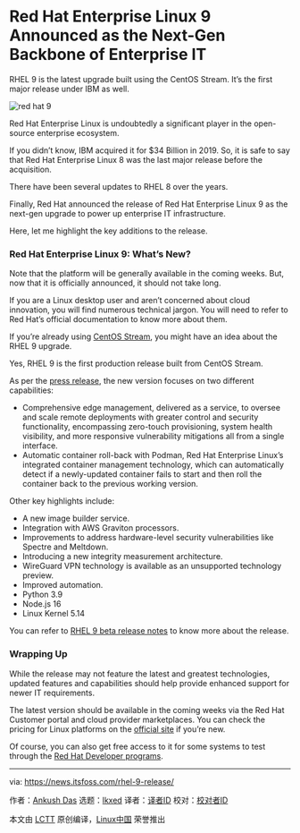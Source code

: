 [#]: subject: "Red Hat Enterprise Linux 9 Announced as the Next-Gen Backbone of Enterprise IT"
[#]: via: "https://news.itsfoss.com/rhel-9-release/"
[#]: author: "Ankush Das https://news.itsfoss.com/author/ankush/"
[#]: collector: "lkxed"
[#]: translator: " "
[#]: reviewer: " "
[#]: publisher: " "
[#]: url: " "

Red Hat Enterprise Linux 9 Announced as the Next-Gen Backbone of Enterprise IT
======
RHEL 9 is the latest upgrade built using the CentOS Stream. It’s the first major release under IBM as well.

![red hat 9][1]

Red Hat Enterprise Linux is undoubtedly a significant player in the open-source enterprise ecosystem.

If you didn’t know, IBM acquired it for $34 Billion in 2019. So, it is safe to say that Red Hat Enterprise Linux 8 was the last major release before the acquisition.

There have been several updates to RHEL 8 over the years.

Finally, Red Hat announced the release of Red Hat Enterprise Linux 9 as the next-gen upgrade to power up enterprise IT infrastructure.

Here, let me highlight the key additions to the release.

### Red Hat Enterprise Linux 9: What’s New?

Note that the platform will be generally available in the coming weeks. But, now that it is officially announced, it should not take long.

If you are a Linux desktop user and aren’t concerned about cloud innovation, you will find numerous technical jargon. You will need to refer to Red Hat’s official documentation to know more about them.

If you’re already using [CentOS Stream][2], you might have an idea about the RHEL 9 upgrade.

Yes, RHEL 9 is the first production release built from CentOS Stream.

As per the [press release][3], the new version focuses on two different capabilities:

* Comprehensive edge management, delivered as a service, to oversee and scale remote deployments with greater control and security functionality, encompassing zero-touch provisioning, system health visibility, and more responsive vulnerability mitigations all from a single interface.
* Automatic container roll-back with Podman, Red Hat Enterprise Linux’s integrated container management technology, which can automatically detect if a newly-updated container fails to start and then roll the container back to the previous working version.

Other key highlights include:

* A new image builder service.
* Integration with AWS Graviton processors.
* Improvements to address hardware-level security vulnerabilities like Spectre and Meltdown.
* Introducing a new integrity measurement architecture.
* WireGuard VPN technology is available as an unsupported technology preview.
* Improved automation.
* Python 3.9
* Node.js 16
* Linux Kernel 5.14

You can refer to [RHEL 9 beta release notes][4] to know more about the release.

### Wrapping Up

While the release may not feature the latest and greatest technologies, updated features and capabilities should help provide enhanced support for newer IT requirements.

The latest version should be available in the coming weeks via the Red Hat Customer portal and cloud provider marketplaces. You can check the pricing for Linux platforms on the [official site][5] if you’re new.

Of course, you can also get free access to it for some systems to test through the [Red Hat Developer programs][6].

--------------------------------------------------------------------------------

via: https://news.itsfoss.com/rhel-9-release/

作者：[Ankush Das][a]
选题：[lkxed][b]
译者：[译者ID](https://github.com/译者ID)
校对：[校对者ID](https://github.com/校对者ID)

本文由 [LCTT](https://github.com/LCTT/TranslateProject) 原创编译，[Linux中国](https://linux.cn/) 荣誉推出

[a]: https://news.itsfoss.com/author/ankush/
[b]: https://github.com/lkxed
[1]: https://news.itsfoss.com/wp-content/uploads/2022/05/rhel-9-0.jpg
[2]: https://itsfoss.com/centos-stream-faq/
[3]: https://www.redhat.com/en/about/press-releases/red-hat-defines-new-epicenter-innovation-red-hat-enterprise-linux-9
[4]: https://www.redhat.com/en/blog/whats-new-rhel-90-beta
[5]: https://www.redhat.com/en/store/linux-platforms
[6]: https://developers.redhat.com/products/rhel/overview
